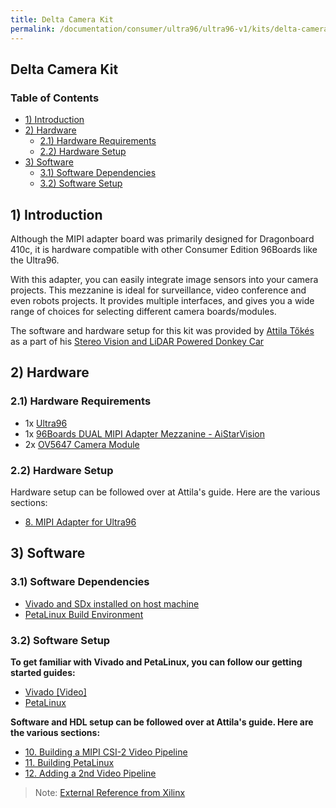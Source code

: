 ```yaml
---
title: Delta Camera Kit
permalink: /documentation/consumer/ultra96/ultra96-v1/kits/delta-camera/
---
```


## Delta Camera Kit

### Table of Contents

- [1) Introduction](#1-introduction)
- [2) Hardware](#2-hardware)
   - [2.1) Hardware Requirements](#21-hardware-requirements)
   - [2.2) Hardware Setup](#22-hardware-setup)
- [3) Software](#3-software)
   - [3.1) Software Dependencies](#31-software-dependencies)
   - [3.2) Software Setup](#32-software-setup)

## 1) Introduction

Although the MIPI adapter board was primarily designed for Dragonboard 410c, it is hardware compatible with other Consumer Edition 96Boards like the Ultra96.

With this adapter, you can easily integrate image sensors into your camera projects. This mezzanine is ideal for surveillance, video conference and even robots projects. It provides multiple interfaces, and gives you a wide range of choices for selecting different camera boards/modules.

The software and hardware setup for this kit was provided by [Attila Tőkés](https://www.hackster.io/bluetiger9) as a part of his [Stereo Vision and LiDAR Powered Donkey Car](https://www.hackster.io/bluetiger9/stereo-vision-and-lidar-powered-donkey-car-575769)

## 2) Hardware

### 2.1) Hardware Requirements

- 1x [Ultra96](https://www.96boards.org/product/ultra96/)
- 1x [96Boards DUAL MIPI Adapter Mezzanine - AiStarVision](https://www.96boards.org/product/mipiadapter/)
- 2x [OV5647 Camera Module](https://uk.pi-supply.com/products/raspberry-pi-camera-board-v1-3-5mp-1080p)

### 2.2) Hardware Setup

Hardware setup can be followed over at Attila's guide. Here are the various sections:
- [8. MIPI Adapter for Ultra96](https://www.hackster.io/bluetiger9/stereo-vision-and-lidar-powered-donkey-car-575769#toc-8--mipi-adapter-for-ultra96-10)

## 3) Software

### 3.1) Software Dependencies

- [Vivado and SDx installed on host machine](https://japan.xilinx.com/html_docs/xilinx2017_4/sdaccel_doc/esq1504034314038.html)
- [PetaLinux Build Environment](https://xilinx-wiki.atlassian.net/wiki/spaces/A/pages/18841618/PetaLinux+Getting+Started)

### 3.2) Software Setup

**To get familiar with Vivado and PetaLinux, you can follow our getting started guides:**
- [Vivado [Video]](https://www.youtube.com/watch?v=NzWcRGjhfF8)
- [PetaLinux](/documentation/consumer/ultra96/ultra96-v1/build/peta-linux/)

**Software and HDL setup can be followed over at Attila's guide. Here are the various sections:**
- [10. Building a MIPI CSI-2 Video Pipeline](https://www.hackster.io/bluetiger9/stereo-vision-and-lidar-powered-donkey-car-575769#toc-10--building-a-mipi-csi-2-video-pipeline-12)
- [11. Building PetaLinux](https://www.hackster.io/bluetiger9/stereo-vision-and-lidar-powered-donkey-car-575769#toc-11--building-petalinux-13)
- [12. Adding a 2nd Video Pipeline](https://www.hackster.io/bluetiger9/stereo-vision-and-lidar-powered-donkey-car-575769#toc-12--adding-a-2nd-video-pipeline-14)

> Note: [External Reference from Xilinx](https://www.xilinx.com/support/documentation/boards_and_kits/zcu102/2017_2/ug1221-zcu102-base-trd.pdf)
